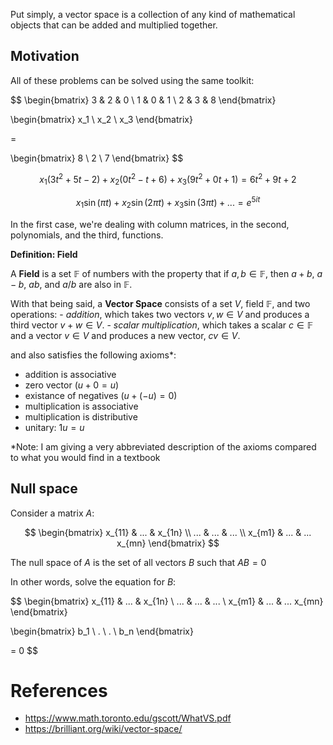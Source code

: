 
Put simply, a vector space is a collection of any kind of mathematical objects that can be added and multiplied together. 

## Motivation

All of these problems can be solved using the same toolkit:

$$
\begin{bmatrix}
3 & 2 & 0 \\
1 & 0 & 1 \\
2 & 3 & 8
\end{bmatrix}

\begin{bmatrix}
x_1 \\ x_2 \\ x_3
\end{bmatrix}

= 

\begin{bmatrix}
8 \\ 2 \\ 7
\end{bmatrix}
$$

$$
x_1(3t^2 + 5t - 2) + x_2(0t^2 - t + 6) + x_3 (9t^2 + 0t + 1) = 6t^2 + 9t + 2
$$

$$
x_1 \sin(\pi t) + x_2 \sin(2\pi t) + x_3 \sin(3 \pi t) + ... = e^{5it}
$$

In the first case, we're dealing with column matrices, in the second, polynomials, and the third, functions. 

**Definition: Field**

A **Field** is a set $\mathbb{F}$ of numbers with the property that if $a, b \in \mathbb{F}$, then $a+b$, $a-b$, $ab$, and $a/b$ are also in $\mathbb{F}$. 

With that being said, a **Vector Space** consists of a set $V$, field $\mathbb{F}$, and two operations: 
	- *addition*, which takes two vectors $v, w \in V$ and produces a third vector $v+w \in V$. 
	- *scalar multiplication*, which takes a scalar $c \in \mathbb{F}$ and a vector $v \in V$ and produces a new vector, $cv \in V$. 

and also satisfies the following axioms*:
- addition is associative
- zero vector ($u + 0 = u$)
- existance of negatives ($u + (-u) = 0$)
- multiplication is associative
- multiplication is distributive
- unitary: $1u = u$

\*Note: I am giving a very abbreviated description of the axioms compared to what you would find in a textbook

## Null space

Consider a matrix $A$:

$$
\begin{bmatrix}
x_{11} & ... & x_{1n} \\
... & ... & ... \\
x_{m1} & ... & ... x_{mn}
\end{bmatrix}
$$

The null space of $A$ is the set of all vectors $B$ such that $AB = 0$

In other words, solve the equation for $B$:

$$
\begin{bmatrix}
x_{11} & ... & x_{1n} \\
... & ... & ... \\
x_{m1} & ... & ... x_{mn}
\end{bmatrix}

\begin{bmatrix}
b_1 \\ . \\ . \\  b_n
\end{bmatrix}

= 0
$$

# References

- https://www.math.toronto.edu/gscott/WhatVS.pdf
- https://brilliant.org/wiki/vector-space/